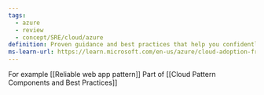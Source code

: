 ```yaml
---
tags:
  - azure
  - review
  - concept/SRE/cloud/azure
definition: Proven guidance and best practices that help you confidently adopt the cloud and achieve business outcomes.
ms-learn-url: https://learn.microsoft.com/en-us/azure/cloud-adoption-framework/
---
```

For example [[Reliable web app pattern]]
Part of [[Cloud Pattern Components and Best Practices]]
